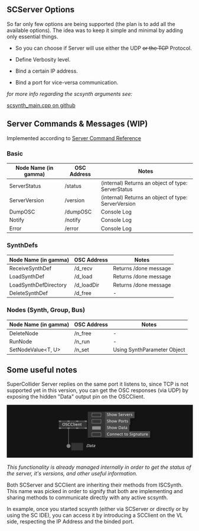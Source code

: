 
## SCServer Options

So far only few options are being supported (the plan is to add all the available options). The idea was to keep it simple and minimal by adding only essential things.

- So you can choose if Server will use either the UDP <s>or the TCP</s> Protocol.

- Define Verbosity level.

- Bind a certain IP address.

- Bind a port for vice-versa communication.


<i>for more info regarding the scsynth arguments see:</i>

[scsynth_main.cpp on github](https://github.com/supercollider/supercollider/blob/develop/server/scsynth/scsynth_main.cpp)


## Server Commands & Messages (WIP)
Implemented according to [Server Command Reference](https://doc.sccode.org/Reference/Server-Command-Reference.html)


### Basic
|Node Name (in gamma)|OSC Address|Notes|
|---------|-----------|-----|
|ServerStatus|/status|(internal) Returns an object of type: ServerStatus|
|ServerVersion|/version|(internal) Returns an object of type: ServerVersion|
|DumpOSC|/dumpOSC|Console Log|
|Notify|/notify|Console Log|
|Error|/error|Console Log|


### SynthDefs
|Node Name (in gamma)|OSC Address|Notes|
|---------|-----------|-----|
|ReceiveSynthDef|/d_recv|Returns /done message|
|LoadSynthDef|/d_load|Returns /done message|
|LoadSynthDefDirectory|/d_loadDir|Returns /done message|
|DeleteSynthDef|/d_free|-|


### Nodes (Synth, Group, Bus)
|Node Name (in gamma)|OSC Address|Notes|
|---------|-----------|-----|
|DeleteNode|/n_free|-|
|RunNode|/n_run|-|
|SetNodeValue<T, U>|/n_set|Using SynthParameter Object|


## Some useful notes

SuperCollider Server replies on the same port it listens to, since TCP is not supported yet in this version, you can get the OSC responses (via UDP) by exposing the hidden "Data" output pin on the OSCClient.

![Expose Data Pin](/img/OSCClient-Data-pin_00.png)

<cite>This functionality is already managed internally in order to get the status of the server, it's versions, and other useful information.</cite>

Both SCServer and SCClient are inheriting their methods from ISCSynth. This name was picked in order to signify that both are implementing and sharing methods to communicate directly with any active scsynth.

In example, once you started scsynth (either via SCServer or directly or by using the SC IDE), you can access it by introducing a SCClient on the VL side, respecting the IP Address and the binded port.

[^5]: See [Client vs Server Documentation](https://doc.sccode.org/Guides/ClientVsServer.html)